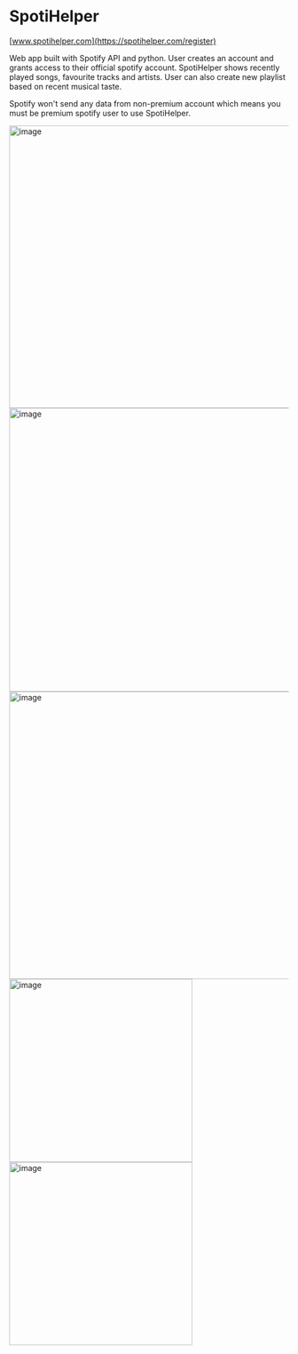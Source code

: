 # SpotiHelper

[www.spotihelper.com](https://spotihelper.com/register)

Web app built with Spotify API and python. User creates an account and grants
access to their official spotify account. SpotiHelper shows recently played songs,
favourite tracks and artists. User can also create new playlist based on recent 
musical taste. 

Spotify won't send any data from non-premium account which means you must be premium 
spotify user to use SpotiHelper.


<img width="509" alt="image" src="https://user-images.githubusercontent.com/82653550/210442885-f3ed5467-fb04-47af-9460-b74240e55fba.png">
<img width="511" alt="image" src="https://user-images.githubusercontent.com/82653550/210443051-ff748f9d-9546-4432-8afc-4e837b320ea8.png">
<img width="518" alt="image" src="https://user-images.githubusercontent.com/82653550/210443157-d13cabbf-266a-4684-8505-029fc80f0061.png">
<img width="330" alt="image" src="https://user-images.githubusercontent.com/82653550/210443254-b5daba58-e3f1-494d-b252-ec6b388a6bcf.png">
<img width="330" alt="image" src="https://user-images.githubusercontent.com/82653550/210443317-ac37478d-7ca2-492b-82fe-10aa204b6615.png">
